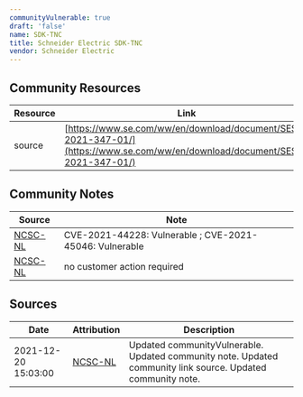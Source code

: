 ```yaml
---
communityVulnerable: true
draft: 'false'
name: SDK-TNC
title: Schneider Electric SDK-TNC
vendor: Schneider Electric
---
```



## Community Resources
| Resource | Link |
| --- | --- |
| source | [https://www.se.com/ww/en/download/document/SESB-2021-347-01/](https://www.se.com/ww/en/download/document/SESB-2021-347-01/) |

## Community Notes
| Source | Note |
| --- | --- |
| [NCSC-NL](https://github.com/NCSC-NL/log4shell/blob/main/software/README.md) | CVE-2021-44228: Vulnerable ; CVE-2021-45046: Vulnerable </ul> |
| [NCSC-NL](https://github.com/NCSC-NL/log4shell/blob/main/software/README.md) | no customer action required |

## Sources
| Date | Attribution | Description |
| --- | --- | --- |
| 2021-12-20 15:03:00 | [NCSC-NL](https://github.com/NCSC-NL/log4shell/blob/main/software/README.md) | Updated communityVulnerable. Updated community note. Updated community link source. Updated community note.  |
